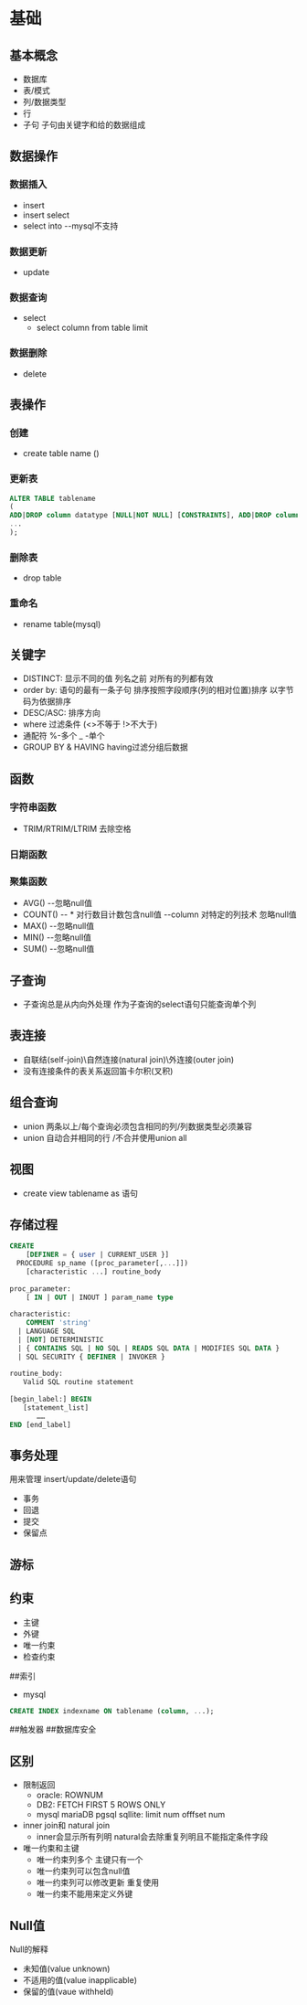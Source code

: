 # 基础
## 基本概念

* 数据库
* 表/模式
* 列/数据类型
* 行
* 子句 子句由关键字和给的数据组成
## 数据操作
### 数据插入
* insert
* insert select 
* select into --mysql不支持
### 数据更新
* update
### 数据查询
* select
  * select column from table limit
### 数据删除
* delete

## 表操作
### 创建
* create table name ()
### 更新表
```sql
ALTER TABLE tablename
(
ADD|DROP column datatype [NULL|NOT NULL] [CONSTRAINTS], ADD|DROP column datatype [NULL|NOT NULL] [CONSTRAINTS],
...
);
```
### 删除表
* drop table
### 重命名
* rename table(mysql)

## 关键字

* DISTINCT: 显示不同的值 列名之前 对所有的列都有效
* order by: 语句的最有一条子句 排序按照字段顺序(列的相对位置)排序 以字节码为依据排序
* DESC/ASC: 排序方向
* where 过滤条件 (<>不等于 !>不大于)
* 通配符 %-多个 _ -单个
* GROUP BY & HAVING  having过滤分组后数据

## 函数
### 字符串函数
  * TRIM/RTRIM/LTRIM 去除空格
### 日期函数
### 聚集函数
  * AVG() --忽略null值
  * COUNT() -- * 对行数目计数包含null值 --column 对特定的列技术 忽略null值
  * MAX() --忽略null值
  * MIN() --忽略null值
  * SUM() --忽略null值
  
## 子查询
* 子查询总是从内向外处理 作为子查询的select语句只能查询单个列
  
## 表连接
* 自联结(self-join)\自然连接(natural join)\外连接(outer join)
* 没有连接条件的表关系返回笛卡尔积(叉积)

## 组合查询
* union 两条以上/每个查询必须包含相同的列/列数据类型必须兼容
* union 自动合并相同的行 /不合并使用union all

## 视图
* create view tablename as 语句

## 存储过程

```sql
CREATE
    [DEFINER = { user | CURRENT_USER }]
　PROCEDURE sp_name ([proc_parameter[,...]])
    [characteristic ...] routine_body
 
proc_parameter:
    [ IN | OUT | INOUT ] param_name type
 
characteristic:
    COMMENT 'string'
  | LANGUAGE SQL
  | [NOT] DETERMINISTIC
  | { CONTAINS SQL | NO SQL | READS SQL DATA | MODIFIES SQL DATA }
  | SQL SECURITY { DEFINER | INVOKER }
 
routine_body:
　　Valid SQL routine statement
 
[begin_label:] BEGIN
　　[statement_list]
　　　　……
END [end_label]
```

## 事务处理
用来管理 insert/update/delete语句 
* 事务
* 回退
* 提交
* 保留点

## 游标

## 约束
* 主键
* 外键
* 唯一约束 
* 检查约束

##索引
* mysql
```sql
CREATE INDEX indexname ON tablename (column, ...);
```
##触发器
##数据库安全
## 区别
* 限制返回
  * oracle: ROWNUM 
  * DB2: FETCH FIRST 5 ROWS ONLY
  * mysql mariaDB pgsql sqllite: limit num offfset num 
* inner join和 natural join 
  * inner会显示所有列明 natural会去除重复列明且不能指定条件字段
* 唯一约束和主键
  * 唯一约束列多个 主键只有一个
  * 唯一约束列可以包含null值
  * 唯一约束列可以修改更新 重复使用
  * 唯一约束不能用来定义外键
  

## Null值
  Null的解释
  * 未知值(value unknown)
  * 不适用的值(value inapplicable)
  * 保留的值(vaue withheld)
